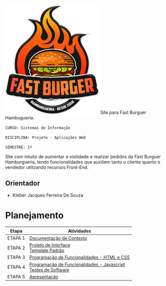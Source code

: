 <img width="300px" alt="logo" src="src/images/logo/fast-burguer-logo.png">
Site para Fast Burguer Hambugueria.

`CURSO: Sistemas de Informação`

`DISCIPLINA: Projeto - Aplicações Web`

`SEMESTRE: 1º`

Site com intuito de aumentar a visilidade e realizar pedidos da Fast Burguer Hamburgueria, tendo funcionalidades que auxiliem tanto o cliente quanto o vendedor  utilizando recursos Front-End.


## Orientador

* Kleber Jacques Ferreira De Souza

# Planejamento

| Etapa         | Atividades |
|  :----:   | ----------- |
| ETAPA 1         |[Documentação de Contexto](docs/context.md)|
| ETAPA 2         |[Projeto de Interface](docs/interface.md) <br> [Template Padrão](docs/template.md) |
| ETAPA 3         |[Programação de Funcionalidades - HTML e CSS](docs/development.md) |
| ETAPA 4        |[Programação de Funcionalidades - Javascript](docs/development.md) <br> [Testes de Software ](docs/tests.md) |
| ETAPA 5         | [Apresentação](presentation/README.md) |
